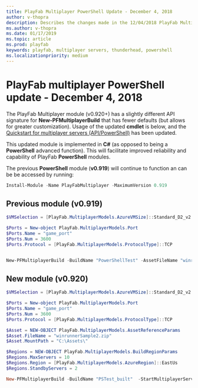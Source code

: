 ```yaml
---
title: PlayFab Multiplayer PowerShell Update - December 4, 2018
author: v-thopra
description: Describes the changes made in the 12/04/2018 PlayFab Multiplayer PowerShell Update.
ms.author: v-thopra
ms.date: 01/17/2019
ms.topic: article
ms.prod: playfab
keywords: playfab, multiplayer servers, thunderhead, powershell
ms.localizationpriority: medium
---
```


# PlayFab multiplayer PowerShell update - December 4, 2018

The PlayFab Multiplayer module (v0.920+) has a slightly different API signature for **New-PFMultiplayerBuild** that has fewer defaults (but allows for greater customization). Usage of the updated **cmdlet** is below, and the [Quickstart for multiplayer servers (API/PowerShell)](quickstart-for-multiplayer-servers-api-powershell.md) has been updated.

This updated module is implemented in **C#** (as opposed to being a **PowerShell** advanced function). This will facilitate improved reliability and capability of PlayFab **PowerShell** modules.

The previous **PowerShell** module (**v0.919**) will continue to function an can be be accessed by running:

```powershell
Install-Module -Name PlayFabMultiplayer -MaximumVersion 0.919
```

## Previous module (v0.919)

```powershell
$VMSelection = [PlayFab.MultiplayerModels.AzureVMSize]::Standard_D2_v2 

$Ports = New-object PlayFab.MultiplayerModels.Port 
$Ports.Name = "game_port" 
$Ports.Num = 3600 
$Ports.Protocol = [PlayFab.MultiplayerModels.ProtocolType]::TCP


New-PFMultiplayerBuild -BuildName "PowerShellTest" -AssetFileName "winrunnerSample.zip" -AssetMountPath "C:\Assets\" -StartMultiplayerServerCommand "C:\Assets\WindowsRunnerCSharp.exe" -MappedPorts $Ports -VMSize $VMSelection
```

## New module (v0.920)

```powershell
$VMSelection = [PlayFab.MultiplayerModels.AzureVMSize]::Standard_D2_v2 

$Ports = New-object PlayFab.MultiplayerModels.Port 
$Ports.Name = "game_port" 
$Ports.Num = 3600 
$Ports.Protocol = [PlayFab.MultiplayerModels.ProtocolType]::TCP

$Asset = NEW-OBJECT PlayFab.MultiplayerModels.AssetReferenceParams
$Asset.FileName = "winrunnerSample2.zip"
$Asset.MountPath = "C:\Assets\" 

$Regions = NEW-OBJECT PlayFab.MultiplayerModels.BuildRegionParams
$Regions.MaxServers = 10
$Regions.Region = [PlayFab.MultiplayerModels.AzureRegion]::EastUs
$Regions.StandbyServers = 2

New-PFMultiplayerBuild -BuildName "PSTest_built"  -StartMultiplayerServerCommand "C:\Assets\WindowsRunnerCSharp.exe" -Ports $Ports -VMSize $VMSelection -AssetReferences $Asset -MultiplayerServerCountPerVm 1 -RegionConfiguration $Regions
```